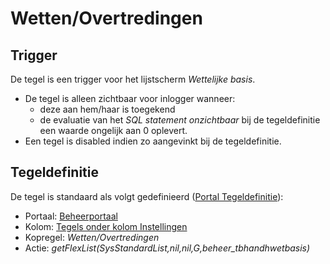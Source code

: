 # Wetten/Overtredingen

## Trigger

De tegel is een trigger voor het lijstscherm *Wettelijke basis*.

- De tegel is alleen zichtbaar voor inlogger wanneer:
  - deze aan hem/haar is toegekend
  - de evaluatie van het *SQL statement onzichtbaar* bij de tegeldefinitie een waarde ongelijk aan 0 oplevert.
- Een tegel is disabled indien zo aangevinkt bij de tegeldefinitie.

## Tegeldefinitie

De tegel is standaard als volgt gedefinieerd ([Portal Tegeldefinitie](/docs/instellen_inrichten/portaldefinitie/portal_tegel.md)):

- Portaal: [Beheerportaal](/docs/probleemoplossing/portalen_en_moduleschermen/beheerportaal/README.md)
- Kolom: [Tegels onder kolom Instellingen](/docs/probleemoplossing/portalen_en_moduleschermen/beheerportaal/tegels_onder_kolom_instellingen/README.md)
- Kopregel: *Wetten/Overtredingen*
- Actie: *getFlexList(SysStandardList,nil,nil,G,beheer_tbhandhwetbasis)*
